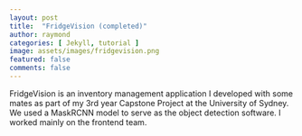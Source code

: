 ```yaml
---
layout: post
title:  "FridgeVision (completed)"
author: raymond
categories: [ Jekyll, tutorial ]
image: assets/images/fridgevision.png
featured: false
comments: false
---
```


FridgeVision is an inventory management application I developed with some mates as part of my 3rd year Capstone Project at the University of Sydney. We used a MaskRCNN model to serve as the object detection software. I worked mainly on the frontend team. 

